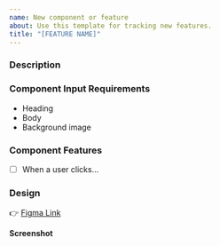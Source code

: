 ```yaml
---
name: New component or feature
about: Use this template for tracking new features.
title: "[FEATURE NAME]"
---
```


### Description

<!-- Describe the component or feature. Feel free to omit if it's obvious from the requirements and designs! -->

### Component Input Requirements
<!-- A list of properties that need to be editable by the client -->
- Heading
- Body
- Background image

### Component Features
<!-- A checklist of features that this component will have. Use this for features that are not obvious from looking at the designs: things like user interaction, styling gotchas, hover states, etc -->

- [ ] When a user clicks...

### Design

<!-- To generate a link to a frame in Figma, select it, go to the Share button in the top-right, and click "copy link". make sure "link to selected frame" is selected. -->
👉 [Figma Link](https://...)

**Screenshot**

<!-- if applicable -->
